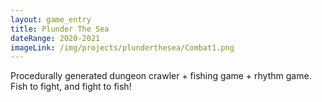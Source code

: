 ```yaml
---
layout: game_entry
title: Plunder The Sea
dateRange: 2020-2021
imageLink: /img/projects/plunderthesea/Combat1.png
---
```

<!--Put description here:-->
Procedurally generated dungeon crawler + fishing game + rhythm game. Fish to fight, and fight to fish!